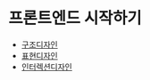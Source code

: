 # 프론트엔드 시작하기

- [구조디자인](https://github.com/fireworks80/fron-end-start-summary/tree/master/structure)
- [표현디자인](https://github.com/fireworks80/fron-end-start-summary/tree/master/visual)
- [인터렉션디자인](https://github.com/fireworks80/fron-end-start-summary/tree/master/interaction)
